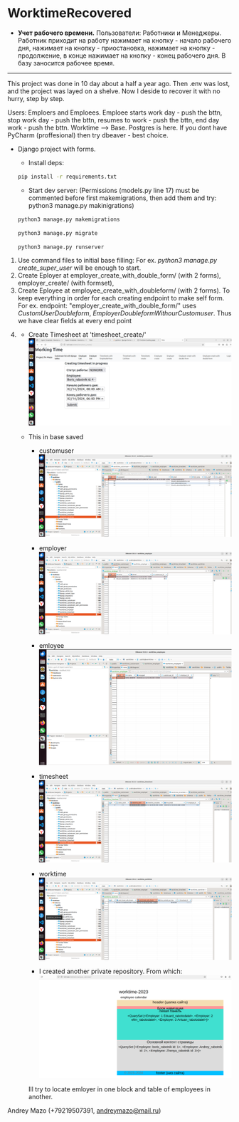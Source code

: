 # WorktimeRecovered
- **Учет рабочего времени.**
Пользователи: Работники и Менеджеры.
Работник приходит на работу нажимает на кнопку - начало рабочего дня, нажимает на кнопку - приостановка, нажимает на кнопку - продолжение, в конце нажимает на кнопку - конец рабочего дня. В базу заносится рабочее время.
____________________________
This project was done in 10 day about a half a year ago. Then .env was lost, and the project was layed on a shelve. Now I deside to recover it with no hurry, step by step.

Users: Emploers and Emploees. Emploee starts work day - push the bttn, stop work day - push the bttn, resumes to work - push the bttn, end day work - push the bttn. Worktime --> Base. Postgres is here. If you dont have PyCharm (proffesional) then try dbeaver - best choice.

- Django project with forms. 
    - Install deps:

    ```cmd
    pip install -r requirements.txt
    ```

    - Start dev server:
    (Permissions (models.py line 17) must be commented before first makemigrations, then add them and try: python3 manage.py makinigrations)

    ```cmd
    python3 manage.py makemigrations 
    ```

     ```cmd
    python3 manage.py migrate
    ```

    ```cmd
    python3 manage.py runserver
    ```



1. Use command files to initial base filling: For ex. _python3 manage.py create_super_user_ will be enough to start.
2. Create Eployer at employer_create_with_double_form/ (with 2 forms), employer_create/ (with formset), 
3. Create Eployee at employee_create_with_doubleform/ (with 2 forms).
To keep everything in order for each creating endpoint to make self form. For ex. endpoint: "employer_create_with_double_form/" uses _CustomUserDoubleform_, _EmployerDoubleformWithourCustomuser_. Thus we have clear fields at every end point
4.  - Create Timesheet at 'timesheet_create/'
    ![Create Timesheet at 'timesheet_create/'.](/media/Screenshot%20from%202024-02-14%2010-19-30.png)
    - This in base saved
        - customuser
        ![customuser](/media/Screenshot%20from%202024-02-14%2010-35-00.png)
        - employer
        ![employer](/media/Screenshot%20from%202024-02-14%2010-35-13.png)
        - emloyee
        ![employee](/media/Screenshot%20from%202024-02-13%2022-08-49.png)
        - timesheet
        ![worktime](/media/Screenshot%20from%202024-02-14%2010-19-55.png)
        - worktime
        ![worktime](/media/Screenshot%20from%202024-02-14%2010-20-40.png)

        - I created another private repository. From which:
        ![worktime](/media/Screenshot%20from%202024-02-24%2016-58-20.png)

        Ill try to locate emloyer in one block and table of employees in another.
    
    

Andrey Mazo (+79219507391, andreymazo@mail.ru)